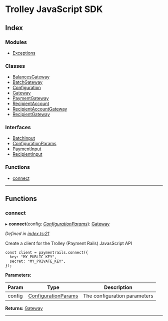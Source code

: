 
#  Trolley JavaScript SDK

## Index

### Modules

* [Exceptions](modules/exceptions.md)

### Classes

* [BalancesGateway](classes/balancesgateway.md)
* [BatchGateway](classes/batchgateway.md)
* [Configuration](classes/configuration.md)
* [Gateway](classes/gateway.md)
* [PaymentGateway](classes/paymentgateway.md)
* [RecipientAccount](classes/recipientaccount.md)
* [RecipientAccountGateway](classes/recipientaccountgateway.md)
* [RecipientGateway](classes/recipientgateway.md)

### Interfaces

* [BatchInput](interfaces/batchinput.md)
* [ConfigurationParams](interfaces/configurationparams.md)
* [PaymentInput](interfaces/paymentinput.md)
* [RecipientInput](interfaces/recipientinput.md)

### Functions

* [connect](#connect)

---

## Functions

<a id="connect"></a>

###  connect

▸ **connect**(config: *[ConfigurationParams](interfaces/configurationparams.md)*): [Gateway](classes/gateway.md)

*Defined in [index.ts:21](https://github.com/PaymentRails/javascript-sdk/blob/c3121c6/lib/index.ts#L21)*

Create a client for the Trolley (Payment Rails) JavasScript API

    const client = paymentrails.connect({
      key: "MY_PUBLIC_KEY",
      secret: "MY_PRIVATE_KEY",
    });

**Parameters:**

| Param | Type | Description |
| ------ | ------ | ------ |
| config | [ConfigurationParams](interfaces/configurationparams.md) |  The configuration parameters |

**Returns:** [Gateway](classes/gateway.md)

___

